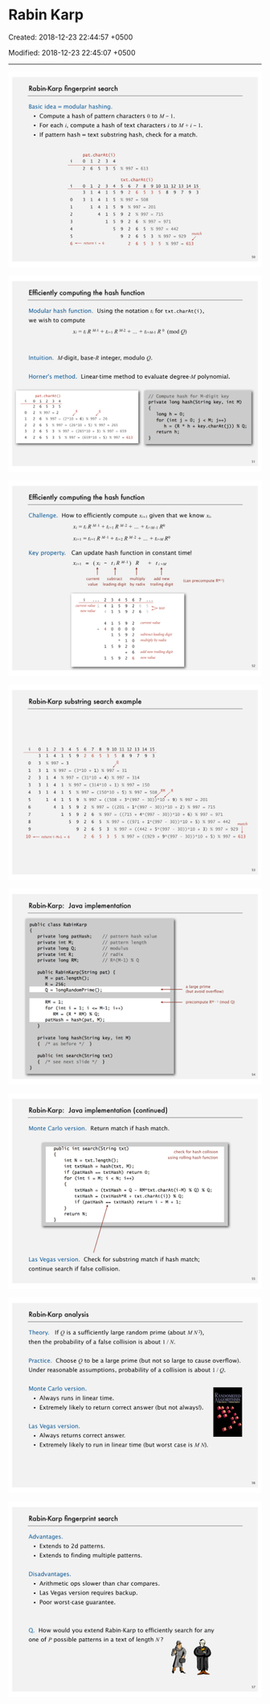 # Rabin Karp

Created: 2018-12-23 22:44:57 +0500

Modified: 2018-12-23 22:45:07 +0500

---

![image](media/Rabin-Karp-image1.png)

![image](media/Rabin-Karp-image2.png)

![image](media/Rabin-Karp-image3.png)

![image](media/Rabin-Karp-image4.png)

![image](media/Rabin-Karp-image5.png)

![image](media/Rabin-Karp-image6.png)

![image](media/Rabin-Karp-image7.png)

![image](media/Rabin-Karp-image8.png)
